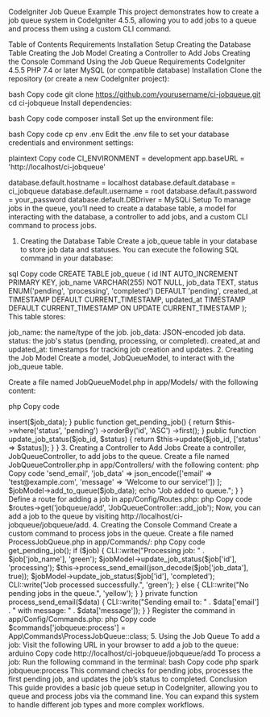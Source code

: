 CodeIgniter Job Queue Example
This project demonstrates how to create a job queue system in CodeIgniter 4.5.5, allowing you to add jobs to a queue and process them using a custom CLI command.

Table of Contents
Requirements
Installation
Setup
Creating the Database Table
Creating the Job Model
Creating a Controller to Add Jobs
Creating the Console Command
Using the Job Queue
Requirements
CodeIgniter 4.5.5
PHP 7.4 or later
MySQL (or compatible database)
Installation
Clone the repository (or create a new CodeIgniter project):

bash
Copy code
git clone https://github.com/yourusername/ci-jobqueue.git
cd ci-jobqueue
Install dependencies:

bash
Copy code
composer install
Set up the environment file:

bash
Copy code
cp env .env
Edit the .env file to set your database credentials and environment settings:

plaintext
Copy code
CI_ENVIRONMENT = development
app.baseURL = 'http://localhost/ci-jobqueue'

database.default.hostname = localhost
database.default.database = ci_jobqueue
database.default.username = root
database.default.password = your_password
database.default.DBDriver = MySQLi
Setup
To manage jobs in the queue, you’ll need to create a database table, a model for interacting with the database, a controller to add jobs, and a custom CLI command to process jobs.

1. Creating the Database Table
Create a job_queue table in your database to store job data and statuses. You can execute the following SQL command in your database:

sql
Copy code
CREATE TABLE job_queue (
    id INT AUTO_INCREMENT PRIMARY KEY,
    job_name VARCHAR(255) NOT NULL,
    job_data TEXT,
    status ENUM('pending', 'processing', 'completed') DEFAULT 'pending',
    created_at TIMESTAMP DEFAULT CURRENT_TIMESTAMP,
    updated_at TIMESTAMP DEFAULT CURRENT_TIMESTAMP ON UPDATE CURRENT_TIMESTAMP
);
This table stores:

job_name: the name/type of the job.
job_data: JSON-encoded job data.
status: the job's status (pending, processing, or completed).
created_at and updated_at: timestamps for tracking job creation and updates.
2. Creating the Job Model
Create a model, JobQueueModel, to interact with the job_queue table.

Create a file named JobQueueModel.php in app/Models/ with the following content:

php
Copy code
<?php

namespace App\Models;

use CodeIgniter\Model;

class JobQueueModel extends Model
{
    protected $table = 'job_queue';
    protected $primaryKey = 'id';
    protected $allowedFields = ['job_name', 'job_data', 'status'];

    public function add_to_queue($job_data)
    {
        $job_data['status'] = 'pending';
        return $this->insert($job_data);
    }

    public function get_pending_job()
    {
        return $this->where('status', 'pending')
                    ->orderBy('id', 'ASC')
                    ->first();
    }

    public function update_job_status($job_id, $status)
    {
        return $this->update($job_id, ['status' => $status]);
    }
}
3. Creating a Controller to Add Jobs
Create a controller, JobQueueController, to add jobs to the queue.

Create a file named JobQueueController.php in app/Controllers/ with the following content:

php
Copy code
<?php

namespace App\Controllers;

use CodeIgniter\Controller;
use App\Models\JobQueueModel;

class JobQueueController extends Controller
{
    public function add_job()
    {
        $jobModel = new JobQueueModel();

        $job_data = [
            'job_name' => 'send_email',
            'job_data' => json_encode(['email' => 'test@example.com', 'message' => 'Welcome to our service!'])
        ];

        $jobModel->add_to_queue($job_data);
        echo "Job added to queue.";
    }
}
Define a route for adding a job in app/Config/Routes.php:

php
Copy code
$routes->get('jobqueue/add', 'JobQueueController::add_job');
Now, you can add a job to the queue by visiting http://localhost/ci-jobqueue/jobqueue/add.

4. Creating the Console Command
Create a custom command to process jobs in the queue.

Create a file named ProcessJobQueue.php in app/Commands/:

php
Copy code
<?php

namespace App\Commands;

use CodeIgniter\CLI\BaseCommand;
use CodeIgniter\CLI\CLI;
use App\Models\JobQueueModel;

class ProcessJobQueue extends BaseCommand
{
    protected $group       = 'JobQueue';
    protected $name        = 'jobqueue:process';
    protected $description = 'Processes the next job in the queue.';

    public function run(array $params)
    {
        $jobModel = new JobQueueModel();
        $job = $jobModel->get_pending_job();

        if ($job) {
            CLI::write("Processing job: " . $job['job_name'], 'green');

            $jobModel->update_job_status($job['id'], 'processing');

            $this->process_send_email(json_decode($job['job_data'], true));

            $jobModel->update_job_status($job['id'], 'completed');
            CLI::write("Job processed successfully.", 'green');
        } else {
            CLI::write("No pending jobs in the queue.", 'yellow');
        }
    }

    private function process_send_email($data)
    {
        CLI::write("Sending email to: " . $data['email'] . " with message: " . $data['message']);
    }
}
Register the command in app/Config/Commands.php:

php
Copy code
$commands['jobqueue:process'] = App\Commands\ProcessJobQueue::class;
5. Using the Job Queue
To add a job: Visit the following URL in your browser to add a job to the queue:

arduino
Copy code
http://localhost/ci-jobqueue/jobqueue/add
To process a job: Run the following command in the terminal:

bash
Copy code
php spark jobqueue:process
This command checks for pending jobs, processes the first pending job, and updates the job’s status to completed.

Conclusion
This guide provides a basic job queue setup in CodeIgniter, allowing you to queue and process jobs via the command line. You can expand this system to handle different job types and more complex workflows.








